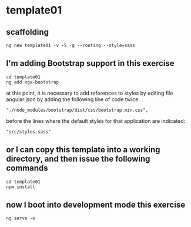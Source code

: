 # template01

## scaffolding

```shell
ng new template01 -v -S -g --routing --style=sass
```

## I'm adding Bootstrap support in this exercise

```shell
cd template01
ng add ngx-bootstrap
```

at this point, it is necessary to add references to styles by editing file angular.json by adding the following line of code twice:

```text
"./node_modules/bootstrap/dist/css/bootstrap.min.css",
```

before the lines where the default styles for that application are indicated:

```text
"src/styles.sass"
```

## or I can copy this template into a working directory, and then issue the following commands

```shell
cd template01
npm install
```

## now I boot into development mode this exercise

```shell
ng serve -o
```

